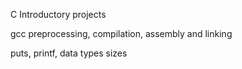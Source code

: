 C Introductory projects

gcc preprocessing, compilation, assembly and linking

puts, printf, data types sizes


